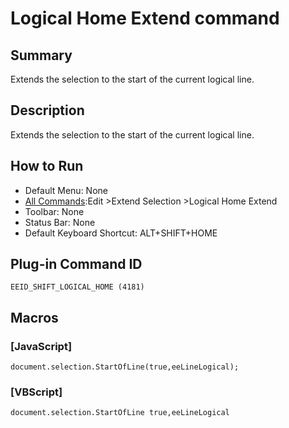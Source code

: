 # Logical Home Extend command

## Summary

Extends the selection to the start of the current logical line.

## Description

Extends the selection to the start of the current logical line.

## How to Run

- Default Menu: None
- [All Commands](../tools/all_commands):Edit \>Extend Selection
\>Logical Home Extend
- Toolbar: None
- Status Bar: None
- Default Keyboard Shortcut: ALT+SHIFT+HOME

## Plug-in Command ID

```
EEID_SHIFT_LOGICAL_HOME (4181)```

## Macros

### \[JavaScript\]

```
document.selection.StartOfLine(true,eeLineLogical);
```

### \[VBScript\]

```
document.selection.StartOfLine true,eeLineLogical
```

